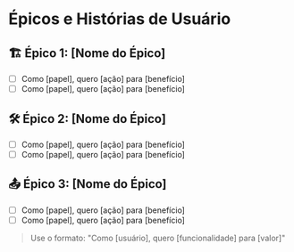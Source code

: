 # Épicos e Histórias de Usuário

## 🏗️ Épico 1: [Nome do Épico]
- [ ] Como [papel], quero [ação] para [benefício]
- [ ] Como [papel], quero [ação] para [benefício]

## 🛠️ Épico 2: [Nome do Épico]
- [ ] Como [papel], quero [ação] para [benefício]
- [ ] Como [papel], quero [ação] para [benefício]

## 📤 Épico 3: [Nome do Épico]
- [ ] Como [papel], quero [ação] para [benefício]
- [ ] Como [papel], quero [ação] para [benefício]

> Use o formato: "Como [usuário], quero [funcionalidade] para [valor]"
